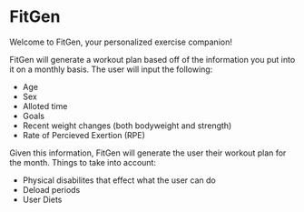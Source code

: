 # FitGen

Welcome to FitGen, your personalized exercise companion!

FitGen will generate a workout plan based off of the information you put into it on a monthly basis.
The user will input the following:
 - Age
 - Sex
 - Alloted time
 - Goals
 - Recent weight changes (both bodyweight and strength)
 - Rate of Percieved Exertion (RPE)

Given this information, FitGen will generate the user their workout plan for the month.
Things to take into account:
  - Physical disabilites that effect what the user can do
  - Deload periods
  - User Diets
